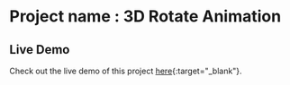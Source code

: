 # Project name : 3D Rotate Animation

## Live Demo

Check out the live demo of this project [here](https://3d-rotate-css-only.vercel.app){:target="_blank"}.